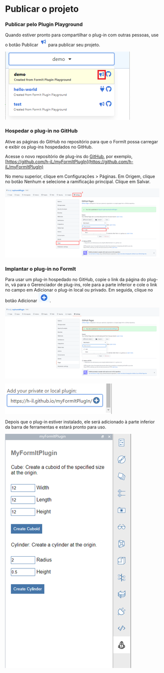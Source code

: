 # Publicar o projeto

### Publicar pelo Plugin Playground

Quando estiver pronto para compartilhar o plug-in com outras pessoas, use o botão Publicar ![](<../../../.gitbook/assets/image (66).png>) para publicar seu projeto.

![](<../../../.gitbook/assets/publish a plugin.png>)

###

### Hospedar o plug-in no GitHub

Ative as páginas do GitHub no repositório para que o FormIt possa carregar e exibir os plug-ins hospedados no GitHub.

Acesse o novo repositório de plug-ins do [GitHub](https://github.com), por exemplo, [https://github.com/h-iL/myFormItPlugIn](https://github.com/h-iL/myFormItPlugIn)

No menu superior, clique em Configurações > Páginas. Em Origem, clique no botão Nenhum e selecione a ramificação principal. Clique em Salvar.

![](<../../../.gitbook/assets/image (30).png>)

### Implantar o plug-in no FormIt

Para usar um plug-in hospedado no GitHub, copie o link da página do plug-in, vá para o Gerenciador de plug-ins, role para a parte inferior e cole o link no campo em Adicionar o plug-in local ou privado. Em seguida, clique no botão Adicionar ![](<../../../.gitbook/assets/image (58).png>).

![](<../../../.gitbook/assets/image (80).png>)

![](<../../../.gitbook/assets/image (85).png>)

Depois que o plug-in estiver instalado, ele será adicionado à parte inferior da barra de ferramentas e estará pronto para uso.

![](<../../../.gitbook/assets/image (38).png>)
